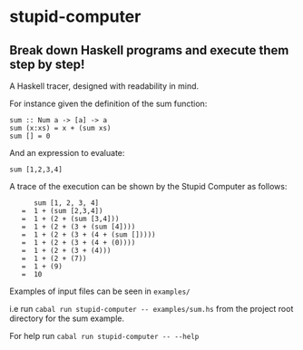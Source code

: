 # stupid-computer
## Break down Haskell programs and execute them step by step! 

A Haskell tracer, designed with readability in mind.

For instance given the definition of the sum function:  
``` 
sum :: Num a -> [a] -> a 
sum (x:xs) = x + (sum xs)
sum [] = 0
``` 
And an expression to evaluate: 
```
sum [1,2,3,4]
``` 
A trace of the execution can be shown by the Stupid Computer as follows:
``` 
      sum [1, 2, 3, 4]
   =  1 + (sum [2,3,4])
   =  1 + (2 + (sum [3,4]))
   =  1 + (2 + (3 + (sum [4])))
   =  1 + (2 + (3 + (4 + (sum []))))
   =  1 + (2 + (3 + (4 + (0))))
   =  1 + (2 + (3 + (4)))
   =  1 + (2 + (7))
   =  1 + (9)
   =  10
```

Examples of input files can be seen in `examples/ ` 

i.e run `cabal run stupid-computer -- examples/sum.hs` from the project root directory for the sum example. 

For help run `cabal run stupid-computer -- --help`
